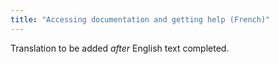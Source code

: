 ```yaml
---
title: "Accessing documentation and getting help (French)"
---
```

Translation to be added _after_ English text completed.
